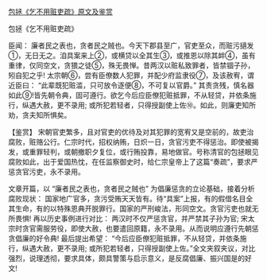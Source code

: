 [包拯《乞不用赃吏疏》原文及鉴赏](https://www.vrrw.net/wx/10381.html)

包拯《乞不用赃吏疏》

臣闻： 廉者民之表也，贪者民之贼也。今天下郡县至广，官吏至众，而赃污擿发①，无日无之。洎具案来上②，或横贷以全其生③，或推恩以除其衅④，虽有重律，仅同空文，贪猥之徒⑤，殊无畏惮。昔两汉以赃私致罪者，皆禁锢子孙，矧自犯之乎! 太宗朝⑥，尝有臣僚数人犯罪，并配少府监隶役⑦，及该赦宥，谓近臣曰： “此辈既犯赃滥，只可放令逐便⑧，不可复以官爵。” 其责贪残，慎名器如此⑨!皆先朝令典，固可遵行。欲乞今后应臣僚犯赃抵罪，不从轻贷，并依条施行，纵遇大赦，更不录用; 或所犯若轻者，只得授副使上佐⑩。如此，则廉吏知所劝，贪夫知所惧矣。



【鉴赏】 宋朝官吏繁多，且对官吏的优待及对其犯罪的宽宥又是空前的，故吏治腐败，赃赂公行。仁宗时代，招权纳贿，日炽一日，贪官污吏不得惩治。即使被揭发，或重罪轻判，或朝撤职夕复位，或行贿投靠，易地做官。号称清官的包拯眼见腐败如此，出于爱国热忱，在任监察御史时，给仁宗皇帝上了这篇“奏疏”，要求严惩贪官污吏，永不录用。

文章开篇，以 “廉者民之表也，贪者民之贼也” 为倡廉惩贪的立论基础，接着分析腐败现状： 国家地广官多，贪污受贿天天皆有。待“具案”上报，有的假借名目全其生命，有的以特殊恩典开脱罪行。国家的严刑峻法，形同空文。贪官污吏也就无所畏惧! 再以历史事例进行对比： 两汉时不仅严惩贪官，并严禁其子孙为官; 宋太宗时贪官需服劳役，即使大赦，也要遣回原籍，永不录用。从而说明应遵行先朝惩贪倡廉的好令典! 最后提出希望： “今后应臣僚犯赃抵罪，不从轻贷，并依条施行，纵遇大赦，更不录用; 或所犯若轻者，只得授副使上佐。”全文夹叙夹议，对比强烈，说理透彻，要求具体，颇具警策与启示意义，是反腐倡廉、振兴国是的好文!

